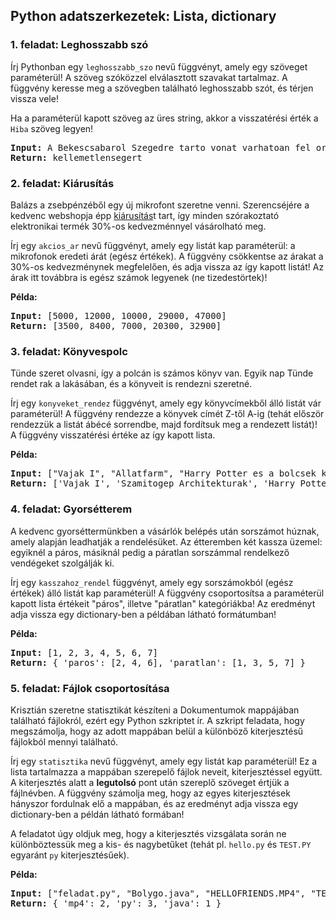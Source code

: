 <style>
	h1:first-of-type { display: none; }
</style>

# Szkriptnyelvek - 3. gyakorló feladatsor

## Python adatszerkezetek: Lista, dictionary


### 1. feladat: Leghosszabb szó

Írj Pythonban egy `leghosszabb_szo` nevű függvényt, amely egy szöveget paraméterül! A szöveg szóközzel elválasztott szavakat tartalmaz. A függvény keresse meg a szövegben található leghosszabb szót, és térjen vissza vele! 

Ha a paraméterül kapott szöveg az üres string, akkor a visszatérési érték a `Hiba` szöveg legyen!

<pre>
<b>Input:</b> A Bekescsabarol Szegedre tarto vonat varhatoan fel orat kesik. Az okozott kellemetlensegert szives elnezesuket kerjuk.
<b>Return:</b> kellemetlensegert           
</pre>


### 2. feladat: Kiárusítás

Balázs a zsebpénzéből egy új mikrofont szeretne venni. Szerencséjére a kedvenc webshopja épp [kiárusítás](https://www.youtube.com/watch?v=qA4Ws1KOl4U)t tart, így minden szórakoztató elektronikai termék 30%-os kedvezménnyel vásárolható meg.

Írj egy `akcios_ar` nevű függvényt, amely egy listát kap paraméterül: a mikrofonok eredeti árát (egész értékek). A függvény csökkentse az árakat a 30%-os kedvezménynek megfelelően, és adja vissza az így kapott listát! Az árak itt továbbra is egész számok legyenek (ne tizedestörtek)!

**Példa:** 

<pre>
<b>Input:</b> [5000, 12000, 10000, 29000, 47000]
<b>Return:</b> [3500, 8400, 7000, 20300, 32900]
</pre>


### 3. feladat: Könyvespolc

Tünde szeret olvasni, így a polcán is számos könyv van. Egyik nap Tünde rendet rak a lakásában, és a könyveit is rendezni szeretné.

Írj egy `konyveket_rendez` függvényt, amely egy könyvcímekből álló listát vár paraméterül! A függvény rendezze a könyvek címét Z-től A-ig (tehát először rendezzük a listát ábécé sorrendbe, majd fordítsuk meg a rendezett listát)! A függvény visszatérési értéke az így kapott lista.

**Példa:**

<pre>
<b>Input:</b> ["Vajak I", "Allatfarm", "Harry Potter es a bolcsek kove", "A hobbit", "Szamitogep Architekturak"]
<b>Return:</b> ['Vajak I', 'Szamitogep Architekturak', 'Harry Potter es a bolcsek kove', 'Allatfarm', 'A hobbit']
</pre>


### 4. feladat: Gyorsétterem

A kedvenc gyorséttermünkben a vásárlók belépés után sorszámot húznak, amely alapján leadhatják a rendelésüket. Az étteremben két kassza üzemel: egyiknél a páros, másiknál pedig a páratlan sorszámmal rendelkező vendégeket szolgálják ki.

Írj egy `kasszahoz_rendel` függvényt, amely egy sorszámokból (egész értékek) álló listát kap paraméterül! A függvény csoportosítsa a paraméterül kapott lista értékeit "páros", illetve "páratlan" kategóriákba! Az eredményt adja vissza egy dictionary-ben a példában látható formátumban!

**Példa:**

<pre>
<b>Input:</b> [1, 2, 3, 4, 5, 6, 7]
<b>Return:</b> { 'paros': [2, 4, 6], 'paratlan': [1, 3, 5, 7] }
</pre>


### 5. feladat: Fájlok csoportosítása

Krisztián szeretne statisztikát készíteni a Dokumentumok mappájában található fájlokról, ezért egy Python szkriptet ír. A szkript feladata, hogy megszámolja, hogy az adott mappában belül a különböző kiterjesztésű fájlokból mennyi található.

Írj egy `statisztika` nevű függvényt, amely egy listát kap paraméterül! Ez a lista tartalmazza a mappában szerepelő fájlok neveit, kiterjesztéssel együtt. A kiterjesztés alatt a **legutolsó** pont után szereplő szöveget értjük a fájlnévben. A függvény számolja meg, hogy az egyes kiterjesztések hányszor fordulnak elő a mappában, és az eredményt adja vissza egy dictionary-ben a példán látható formában!

A feladatot úgy oldjuk meg, hogy a kiterjesztés vizsgálata során ne különböztessük meg a kis- és nagybetűket (tehát pl. `hello.py` és `TEST.PY` egyaránt `py` kiterjesztésűek).

**Példa:**

<pre>
<b>Input:</b> ["feladat.py", "Bolygo.java", "HELLOFRIENDS.MP4", "TEST.PY", "biro.gib.maxpont.py", "russian-driving-fails.mp4"]
<b>Return:</b> { 'mp4': 2, 'py': 3, 'java': 1 }        
</pre>